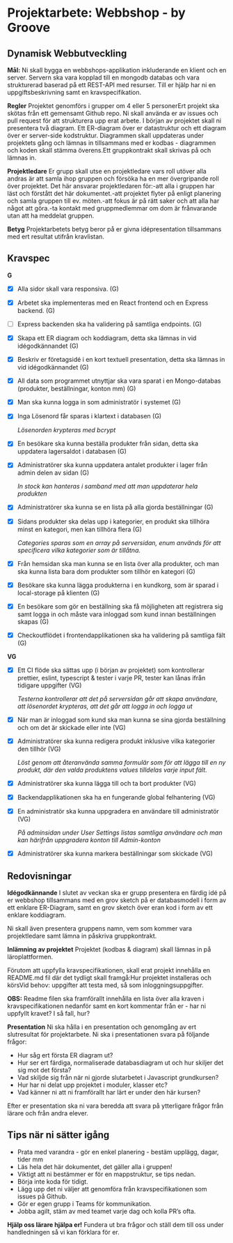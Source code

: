# Projektarbete: Webbshop - by Groove

## Dynamisk Webbutveckling

**Mål:**
Ni skall bygga en webbshops-applikation inkluderande en klient och en server. Servern ska vara kopplad till en mongodb databas och vara strukturerad baserad på ett REST-API med resurser. Till er hjälp har ni en uppgiftsbeskrivning samt en kravspecifikation.

**Regler**
Projektet genomförs i grupper om 4 eller 5 personerErt projekt ska skötas från ett gemensamt Github repo. Ni skall använda er av issues och pull request för att strukturera upp erat arbete. I början av projektet skall ni presentera två diagram. Ett ER-diagram över er datastruktur och ett diagram över er server-side kodstruktur. Diagrammen skall uppdateras under projektets gång och lämnas in tillsammans med er kodbas - diagrammen och koden skall stämma överens.Ett gruppkontrakt skall skrivas på och lämnas in.

**Projektledare**
Er grupp skall utse en projektledare vars roll utöver alla andras är att samla ihop gruppen och försöka ha en mer övergripande roll över projektet. Det här ansvarar projektledaren för:-att alla i gruppen har läst och förstått det här dokumentet.-att projektet flyter på enligt planering och samla gruppen till ev. möten.-att fokus är på rätt saker och att alla har något att göra.-ta kontakt med gruppmedlemmar om dom är frånvarande utan att ha meddelat gruppen.

**Betyg**
Projektarbetets betyg beror på er givna idépresentation tillsammans med ert resultat utifrån kravlistan.

## Kravspec

**G**

- [x] Alla sidor skall vara responsiva. (G)
- [x] Arbetet ska implementeras med en React frontend och en Express backend. (G)
- [ ] Express backenden ska ha validering på samtliga endpoints. (G)
- [x] Skapa ett ER diagram och koddiagram, detta ska lämnas in vid idégodkännandet (G)
- [x] Beskriv er företagsidé i en kort textuell presentation, detta ska lämnas in vid idégodkännandet (G)
- [x] All data som programmet utnyttjar ska vara sparat i en Mongo-databas (produkter, beställningar, konton mm) (G)

- [x] Man ska kunna logga in som administratör i systemet (G)
- [x] Inga Lösenord får sparas i klartext i databasen (G)

  _Lösenorden krypteras med bcrypt_

- [x] En besökare ska kunna beställa produkter från sidan, detta ska uppdatera lagersaldot i databasen (G)
- [x] Administratörer ska kunna uppdatera antalet produkter i lager från admin delen av sidan (G)

  _In stock kan hanteras i samband med att man uppdaterar hela produkten_

- [x] Administratörer ska kunna se en lista på alla gjorda beställningar (G)
- [x] Sidans produkter ska delas upp i kategorier, en produkt ska tillhöra minst en kategori, men kan tillhöra flera (G)

  _Categories sparas som en array på serversidan, enum används för att specificera vilka kategorier som är tillåtna._

- [x] Från hemsidan ska man kunna se en lista över alla produkter, och man ska kunna lista bara dom produkter som tillhör en kategori (G)
- [x] Besökare ska kunna lägga produkterna i en kundkorg, som är sparad i local-storage på klienten (G)
- [x] En besökare som gör en beställning ska få möjligheten att registrera sig samt logga in och måste vara inloggad som kund innan beställningen skapas (G)
- [x] Checkoutflödet i frontendapplikationen ska ha validering på samtliga fält (G)

**VG**

- [x] Ett CI flöde ska sättas upp (i början av projektet) som kontrollerar prettier, eslint, typescript & tester i varje PR, tester kan lånas ifrån tidigare uppgifter (VG)

  _Testerna kontrollerar att det på serversidan går att skapa användare, att lösenordet krypteras, att det går att logga in och logga ut_

- [x] När man är inloggad som kund ska man kunna se sina gjorda beställning och om det är skickade eller inte (VG)
- [x] Administratörer ska kunna redigera produkt inklusive vilka kategorier den tillhör (VG)

  _Löst genom att återanvända samma formulär som för att lägga till en ny produkt, där den valda produktens values tilldelas varje input fält._

- [x] Administratörer ska kunna lägga till och ta bort produkter (VG)
- [x] Backendapplikationen ska ha en fungerande global felhantering (VG)
- [x] En administratör ska kunna uppgradera en användare till administratör (VG)

  _På adminsidan under User Settings listas samtliga användare och man kan härifrån uppgradera konton till Admin-konton_

- [x] Administratörer ska kunna markera beställningar som skickade (VG)

## Redovisningar

**Idégodkännande**
I slutet av veckan ska er grupp presentera en färdig idé på er webbshop tillsammans med en grov sketch på er databasmodell i form av ett enklare ER-Diagram, samt en grov sketch över eran kod i form av ett enklare koddiagram.

Ni skall även presentera gruppens namn, vem som kommer vara projektledare samt lämna in påskriva gruppkontrakt.

**Inlämning av projektet**
Projektet (kodbas & diagram) skall lämnas in på läroplattformen.

Förutom att uppfylla kravspecifikationen, skall erat projekt innehålla en README.md fil där det tydligt skall framgå:Hur projektet installeras och körsVid behov: uppgifter att testa med, så som inloggningsuppgifter.

**OBS:**
Readme filen ska framförallt innehålla en lista över alla kraven i kravspecifikationen nedanför samt en kort kommentar från er - har ni uppfyllt kravet? I så fall, hur?

**Presentation**
Ni ska hålla i en presentation och genomgång av ert slutresultat för projektarbete. Ni ska i presentationen svara på följande frågor:

- Hur såg ert första ER diagram ut?
- Hur ser ert färdiga, normaliserade databasdiagram ut och hur skiljer det sig mot det första?
- Vad skiljde sig från när ni gjorde slutarbetet i Javascript grundkursen?
- Hur har ni delat upp projektet i moduler, klasser etc?
- Vad känner ni att ni framförallt har lärt er under den här kursen?

Efter er presentation ska ni vara beredda att svara på ytterligare frågor från lärare och från andra elever.

## Tips när ni sätter igång

- Prata med varandra - gör en enkel planering - bestäm upplägg, dagar, tider mm
- Läs hela det här dokumentet, det gäller alla i gruppen!
- Viktigt att ni bestämmer er för en mappstruktur, se tips nedan.
- Börja inte koda för tidigt.
- Lägg upp det ni väljer att genomföra från kravspecifikationen som issues på Github.
- Gör er egen grupp i Teams för kommunikation.
- Jobba agilt, stäm av med teamet varje dag och kolla PR’s ofta.

**Hjälp oss lärare hjälpa er!**
Fundera ut bra frågor och ställ dem till oss under handledningen så vi kan förklara för er.
